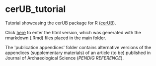 # cerUB_tutorial
Tutorial showcasing the cerUB package for R ([cerUB](github.com/Andros-Spica/cerUB)).

Click [here](html_tutorial/Main_Using_cerUB.html) to enter the html version, which was generated with the rmarkdown (.Rmd) files placed in the main folder.

The 'publication appendices' folder contains alternative versions of the appendices (supplementary materials) of an article (to be) published in Journal of Archaeological Science (*PENDIG REFERENCE*).
